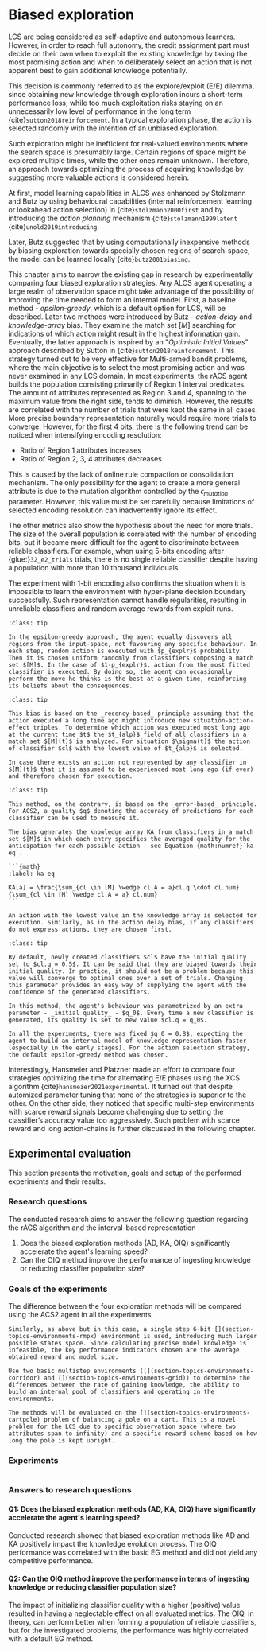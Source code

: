 # Biased exploration
LCS are being considered as self-adaptive and autonomous learners. However, in order to reach full autonomy, the credit assignment part must decide on their own when to exploit the existing knowledge by taking the most promising action and when to deliberately select an action that is not apparent best to gain additional knowledge potentially.

This decision is commonly referred to as the explore/exploit (E/E) dilemma, since obtaining new knowledge through exploration incurs a short-term performance loss, while too much exploitation risks staying on an unnecessarily low level of performance in the long term {cite}`sutton2018reinforcement`. In a typical exploration phase, the action is selected randomly with the intention of an unbiased exploration.

Such exploration might be inefficient for real-valued environments where the search space is presumably large. Certain regions of space might be explored multiple times, while the other ones remain unknown. Therefore, an approach towards optimizing the process of acquiring knowledge by suggesting more valuable actions is considered herein. 

At first, model learning capabilities in ALCS was enhanced by Stolzmann and Butz by using behavioural capabilities (internal reinforcement learning or lookahead action selection) in {cite}`stolzmann2000first` and by introducing the _action planning_ mechanism {cite}`stolzmann1999latent` {cite}`unold2019introducing`.

Later, Butz suggested that by using computationally inexpensive methods by biasing exploration towards specially chosen regions of search-space, the model can be learned locally {cite}`butz2001biasing`.

This chapter aims to narrow the existing gap in research by experimentally comparing four biased exploration strategies. Any ALCS agent operating a large realm of observation space might take advantage of the possibility of improving the time needed to form an internal model. First, a baseline method - _epsilon-greedy_, which is a default option for LCS, will be described. Later two methods were introduced by Butz - _action-delay_ and _knowledge-array_ bias. They examine the match set $[M]$ searching for indications of which action might result in the highest information gain. Eventually, the latter approach is inspired by an "_Optimistic Initial Values_" approach described by Sutton in {cite}`sutton2018reinforcement`. This strategy turned out to be very effective for Multi-armed bandit problems, where the main objective is to select the most promising action and was never examined in any LCS domain.
In most experiments, the rACS agent builds the population consisting primarily of Region 1 interval predicates. The amount of attributes represented as Region 3 and 4, spanning to the maximum value from the right side, tends to diminish. However, the results are correlated with the number of trials that were kept the same in all cases. More precise boundary representation naturally would require more trials to converge. However, for the first 4 bits, there is the following trend can be noticed when intensifying encoding resolution:

- Ratio of Region 1 attributes increases
- Ratio of Region 2, 3, 4 attributes decreases

This is caused by the lack of online rule compaction or consolidation mechanism. The only possibility for the agent to create a more general attribute is due to the mutation algorithm controlled by the $\epsilon_{mutation}$ parameter. However, this value must be set carefully because limitations of selected encoding resolution can inadvertently ignore its effect.

The other metrics also show the hypothesis about the need for more trials. The size of the overall population is correlated with the number of encoding bits, but it became more difficult for the agent to discriminate between reliable classifiers. For example, when using 5-bits encoding after {glue:}`32_e2_trials` trials, there is no single reliable classifier despite having a population with more than 10 thousand individuals.

The experiment with 1-bit encoding also confirms the situation when it is impossible to learn the environment with hyper-plane decision boundary successfully. Such representation cannot handle regularities, resulting in unreliable classifiers and random average rewards from exploit runs.


```{admonition} Epsilon-Greedy (EG)
:class: tip

In the epsilon-greedy approach, the agent equally discovers all regions from the input-space, not favouring any specific behaviour. In each step, random action is executed with $p_{explr}$ probability. Then it is chosen uniform randomly from classifiers composing a match set $[M]$. In the case of $1-p_{explr}$, action from the most fitted classifier is executed. By doing so, the agent can occasionally perform the move he thinks is the best at a given time, reinforcing its beliefs about the consequences. 
```

```{admonition} Action-Delay (AD)
:class: tip

This bias is based on the _recency-based_ principle assuming that the action executed a long time ago might introduce new situation-action-effect triples. To determine which action was executed most long ago at the current time $t$ the $t_{alp}$ field of all classifiers in a match set $[M](t)$ is analyzed. For situation $\sigma(t)$ the action of classifier $cl$ with the lowest value of $t_{alp}$ is selected.

In case there exists an action not represented by any classifier in $[M](t)$ that it is assumed to be experienced most long ago (if ever) and therefore chosen for execution.
```

````{admonition} Knowledge Array (KA)
:class: tip

This method, on the contrary, is based on the _error-based_ principle. For ACS2, a quality $q$ denoting the accuracy of predictions for each classifier can be used to measure it.

The bias generates the knowledge array KA from classifiers in a match set $[M]$ in which each entry specifies the averaged quality for the anticipation for each possible action - see Equation {math:numref}`ka-eq`.

```{math}
:label: ka-eq 

KA[a] = \frac{\sum_{cl \in [M] \wedge cl.A = a}cl.q \cdot cl.num}{\sum_{cl \in [M] \wedge cl.A = a} cl.num}
```

An action with the lowest value in the knowledge array is selected for execution. Similarly, as in the action delay bias, if any classifiers do not express actions, they are chosen first.
````

```{admonition} Optimistic Initial Quality (OIQ)
:class: tip

By default, newly created classifiers $cl$ have the initial quality set to $cl.q = 0.5$. It can be said that they are biased towards their initial quality. In practice, it should not be a problem because this value will converge to optimal ones over a set of trials. Changing this parameter provides an easy way of supplying the agent with the confidence of the generated classifiers.

In this method, the agent's behaviour was parametrized by an extra parameter - _initial quality_ - $q_0$. Every time a new classifier is generated, its quality is set to new value $cl.q = q_0$.

In all the experiments, there was fixed $q_0 = 0.8$, expecting the agent to build an internal model of knowledge representation faster (especially in the early stages). For the action selection strategy, the default epsilon-greedy method was chosen.
```

Interestingly, Hansmeier and Platzner made an effort to compare four strategies optimizing the time for alternating E/E  phases using the XCS algorithm {cite}`hansmeier2021experimental`. It turned out that despite automized parameter tuning that none of the strategies is superior to the other. On the other side, they noticed that specific multi-step environments with scarce reward signals become challenging due to setting the classifier’s accuracy value too aggressively. Such problem with scarce reward and long action-chains is further discussed in the following chapter. 

## Experimental evaluation
This section presents the motivation, goals and setup of the performed experiments and their results.

### Research questions
The conducted research aims to answer the following question regarding the rACS algorithm and the interval-based representation

1. Does the biased exploration methods (AD, KA, OIQ) significantly accelerate the agent's learning speed?
2. Can the OIQ method improve the performance of ingesting knowledge or reducing classifier population size?

### Goals of the experiments
The difference between the four exploration methods will be compared using the ACS2 agent in all the experiments.

```{admonition} _Experiment 1 - Single-step problem performance_
Similarly, as above but in this case, a single step 6-bit [](section-topics-environments-rmpx) environment is used, introducing much larger possible states space. Since calculating precise model knowledge is infeasible, the key performance indicators chosen are the average obtained reward and model size.
```

```{admonition} _Experiment 2 - Multiple-step problems performance_
Use two basic multistep environments ([](section-topics-environments-corridor) and [](section-topics-environments-grid)) to determine the differences between the rate of gaining knowledge, the ability to build an internal pool of classifiers and operating in the environments.
```

```{admonition} _Experiment 3 - Balacing the pole_
The methods will be evaluated on the [](section-topics-environments-cartpole) problem of balancing a pole on a cart. This is a novel problem for the LCS due to specific observation space (where two attributes span to infinity) and a specific reward scheme based on how long the pole is kept upright.
```


### Experiments

```{tableofcontents}
```

### Answers to research questions
#### Q1: Does the biased exploration methods (AD, KA, OIQ) have significantly accelerate the agent's learning speed?
Conducted research showed that biased exploration methods like AD and KA positively impact the knowledge evolution process. The OIQ performance was correlated with the basic EG method and did not yield any competitive performance. 

#### Q2: Can the OIQ method improve the performance in terms of ingesting knowledge or reducing classifier population size?
The impact of initializing classifier quality with a higher (positive) value resulted in having a neglectable effect on all evaluated metrics. The OIQ, in theory, can perform better when forming a population of reliable classifiers, but for the investigated problems, the performance was highly correlated with a default EG method.
